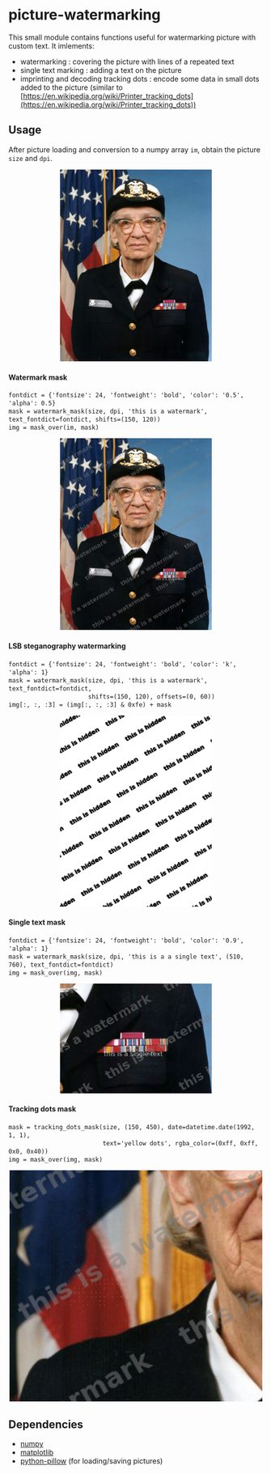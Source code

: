 # picture-watermarking

This small module contains functions useful for watermarking picture with custom text. It imlements:
* watermarking : covering the picture with lines of a repeated text
* single text marking : adding a text on the picture
* imprinting and decoding tracking dots : encode some data in small dots added to the picture (similar to [https://en.wikipedia.org/wiki/Printer_tracking_dots](https://en.wikipedia.org/wiki/Printer_tracking_dots))


## Usage

After picture loading and conversion to a numpy array `im`, obtain the picture `size` and `dpi`.
<p align="center">
    <img src="https://github.com/netesf13d/picture-watermarking/blob/main/example/Hopper_Navy-Portrait.jpg" width="300" />
</p>


#### Watermark mask
```
fontdict = {'fontsize': 24, 'fontweight': 'bold', 'color': '0.5', 'alpha': 0.5}
mask = watermark_mask(size, dpi, 'this is a watermark', text_fontdict=fontdict, shifts=(150, 120))
img = mask_over(im, mask)
```
<p align="center">
    <img src="https://github.com/netesf13d/picture-watermarking/blob/main/example/watermark_Hopper_Navy-Portrait.png" width="300" />
</p>


#### LSB steganography watermarking
```
fontdict = {'fontsize': 24, 'fontweight': 'bold', 'color': 'k', 'alpha': 1}
mask = watermark_mask(size, dpi, 'this is a watermark', text_fontdict=fontdict,
                      shifts=(150, 120), offsets=(0, 60))
img[:, :, :3] = (img[:, :, :3] & 0xfe) + mask
```
<p align="center">
    <img src="https://github.com/netesf13d/picture-watermarking/blob/main/example/hidden.png" width="300" />
</p>


#### Single text mask
```
fontdict = {'fontsize': 24, 'fontweight': 'bold', 'color': '0.9', 'alpha': 1}
mask = watermark_mask(size, dpi, 'this is a a single text', (510, 760), text_fontdict=fontdict)
img = mask_over(img, mask)
```
<p align="center">
    <img src="https://github.com/netesf13d/picture-watermarking/blob/main/example/single text.png" width="300" />
</p>


#### Tracking dots mask
```
mask = tracking_dots_mask(size, (150, 450), date=datetime.date(1992, 1, 1),
                          text='yellow dots', rgba_color=(0xff, 0xff, 0x0, 0x40))
img = mask_over(img, mask)
```
<p align="center">
    <img src="https://github.com/netesf13d/picture-watermarking/blob/main/example/yellow dots.png" width="500" />
</p>


## Dependencies

- [numpy](https://numpy.org/)
- [matplotlib](https://matplotlib.org/)
- [python-pillow](https://python-pillow.org/) (for loading/saving pictures)

